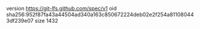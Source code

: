 version https://git-lfs.github.com/spec/v1
oid sha256:952f87fa43a44504ad340a163c850672224deb02e2f254a811080443df239e07
size 1432
